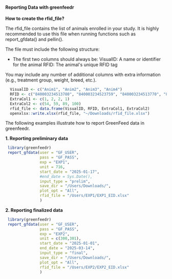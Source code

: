 
#### Reporting Data with greenfeedr

**How to create the rfid_file?**

The rfid_file contains the list of animals enrolled in your study. 
It is highly recommended to use this file when running functions such as report_gfdata() and pellin().

The file must include the following structure:
- The first two columns should always be:
     VisualID: A name or identifier for the animal
     RFID: The animal's unique RFID tag

You may include any number of additional columns with extra information (e.g., treatment group, weight, breed, etc.).

```R
  VisualID <- c("Anim1", "Anim2", "Anim3", "Anim4")
  RFID <- c("840003234513780", "840003234523759", "840003234513770", "840003234513781")
  ExtraCol1 <- c(1, 2, 2, 1)
  ExtraCol2 <- c(54, 59, 89, 100)
  rfid_file <- data.frame(VisualID, RFID, ExtraCol1, ExtraCol2)
  openxlsx::write.xlsx(rfid_file, "~/Downloads/rfid_file.xlsx")
```

The following examples illustrate how to report GreenFeed data in greenfeedr.

**1. Reporting preliminary data**

```R
 library(greenfeedr)
 report_gfdata(user = "GF_USER",
               pass = "GF_PASS",
               exp = "EXP1",
               unit = 716,
               start_date = "2025-01-17",
               #end_date = Sys.Date(),
               input_type = "prelim",
               save_dir = "/Users/Downloads/",
               plot_opt = "All",
               rfid_file = "/Users/EXP1/EXP1_EID.xlsx"
               )
```

**2. Reporting finalized data**

```R
 library(greenfeedr)
 report_gfdata(user = "GF_USER",
               pass = "GF_PASS",
               exp = "EXP2",
               unit = c(300,301),
               start_date = "2025-01-01",
               end_date = "2025-03-14",
               input_type = "final",
               save_dir = "/Users/Downloads/",
               plot_opt = "All",
               rfid_file = "/Users/EXP2/EXP2_EID.xlsx"
               )
```

